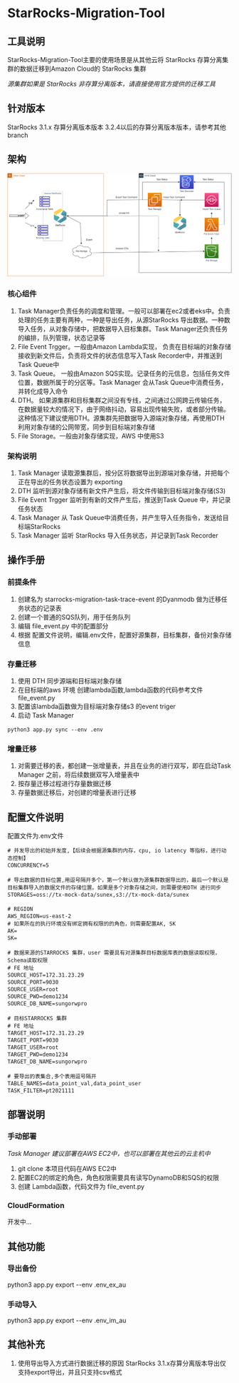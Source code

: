 # StarRocks-Migration-Tool

## 工具说明
StarRocks-Migration-Tool主要的使用场景是从其他云将 StarRocks 存算分离集群的数据迁移到Amazon Cloud的 StarRocks 集群

*源集群如果是 StarRocks 非存算分离版本，请直接使用官方提供的迁移工具*

## 针对版本
StarRocks 3.1.x 存算分离版本版本
3.2.4以后的存算分离版本版本，请参考其他branch

## 架构
![架构图](./assets/starrocks_migration_tool.png)

### 核心组件
1. Task Manager负责任务的调度和管理。一般可以部署在ec2或者eks中。负责处理的任务主要有两种，一种是导出任务，从源StarRocks 导出数据。一种数导入任务，从对象存储中，把数据导入目标集群。Task Manager还负责任务的编排，队列管理，状态记录等
2. File Event Trgger。一般由Amazon Lambda实现， 负责在目标端的对象存储接收到新文件后，负责将文件的状态信息写入Task Recorder中，并推送到Task Queue中
3. Task Queue。 一般由Amazon SQS实现。记录任务的元信息，包括任务文件位置，数据所属于的分区等。Task Manager 会从Task Queue中消费任务，并转化成导入命令
4. DTH。 如果源集群和目标集群之间没有专线，之间通过公网跨云传输任务，在数据量较大的情况下，由于网络抖动，容易出现传输失败，或者部分传输。这种情况下建议使用DTH。源集群先把数据导入源端对象存储，再使用DTH 利用对象存储的公网带宽，同步到目标端对象存储
5. File Storage。一般由对象存储实现，AWS 中使用S3

### 架构说明
1. Task Manager 读取源集群后，按分区将数据导出到源端对象存储，并把每个正在导出的任务状态设置为 exporting
2. DTH 监听到源对象存储有新文件产生后，将文件传输到目标端对象存储(S3)
3. File Event Trgger 监听到有新的文件产生后，推送到Task Queue 中，并记录任务状态
4. Task Manager 从 Task Queue中消费任务，并产生导入任务指令，发送给目标端StarRocks
5. Task Manager 监听 StarRocks 导入任务状态，并记录到Task Recorder

## 操作手册
### 前提条件
1. 创建名为 starrocks-migration-task-trace-event 的Dyanmodb 做为迁移任务状态的记录表
2. 创建一个普通的SQS队列，用于任务队列
3. 编辑 file_event.py 中的配置部分
4. 根据 配置文件说明，编辑.env文件，配置好源集群，目标集群，备份对象存储信息

### 存量迁移
1. 使用 DTH 同步源端和目标端对象存储
2. 在目标端的aws 环境 创建lambda函数,lambda函数的代码参考文件 file_event.py
3. 配置该lambda函数做为目标端对象存储s3 的event triger
4. 启动 Task Manager
```
python3 app.py sync --env .env
```

### 增量迁移
1. 对需要迁移的表，都创建一张增量表，并且在业务的进行双写，即在启动Task Manager 之前，将后续数据双写入增量表中
2. 按存量迁移过程进行存量数据迁移
3. 存量数据迁移后，对创建的增量表进行迁移

## 配置文件说明
配置文件为.env文件
```
# 并发导出的初始并发度,【后续会根据源集群的内存，cpu, io latency 等指标，进行动态控制】
CONCURRENCY=5

# 导出数据的目标位置,用逗号隔开多个，第一个默认做为源集群数据导出的，最后一个默认是目标集群导入的数据文件的存储位置。如果是多个对象存储之间，则需要使用DTH 进行同步
STORAGES=oss://tx-mock-data/sunex,s3://tx-mock-data/sunex

# REGION
AWS_REGION=us-east-2
# 如果所在的执行环境没有绑定拥有权限的的角色，则需要配置AK, SK
AK=
SK=

# 数据来源的STARROCKS 集群，user 需要具有对源集群目标数据库表的数据读取权限，Schema读取权限
# FE 地址
SOURCE_HOST=172.31.23.29
SOURCE_PORT=9030
SOURCE_USER=root
SOURCE_PWD=demo1234
SOURCE_DB_NAME=sungorwpro

# 目标STARROCKS 集群
# FE 地址
TARGET_HOST=172.31.23.29
TARGET_PORT=9030
TARGET_USER=root
TARGET_PWD=demo1234
TARGET_DB_NAME=sungorwpro

# 要导出的表集合,多个表用逗号隔开
TABLE_NAMES=data_point_val,data_point_user
TASK_FILTER=pt2021111
```
## 部署说明
### 手动部署
*Task Manager 建议部署在AWS EC2中，也可以部署在其他云的云主机中*
1. git clone 本项目代码在AWS EC2中
2. 配置EC2的绑定的角色，角色权限需要具有读写DynamoDB和SQS的权限
3. 创建 Lambda函数，代码文件为 file_event.py

### CloudFormation
开发中...

## 其他功能
### 导出备份
python3 app.py export --env .env_ex_au
### 手动导入
python3 app.py export --env .env_im_au


## 其他补充
1. 使用导出导入方式进行数据迁移的原因
StarRocks 3.1.x存算分离版本导出仅支持export导出，并且只支持csv格式
